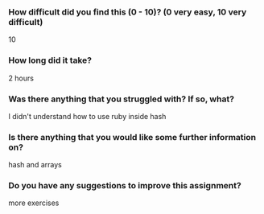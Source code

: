 ### How difficult did you find this (0 - 10)? (0 very easy, 10 very difficult)
10

### How long did it take?

2 hours
### Was there anything that you struggled with?  If so, what?
I didn't understand how to use ruby inside hash

### Is there anything that you would like some further information on?
hash and arrays

### Do you have any suggestions to improve this assignment?
more exercises

